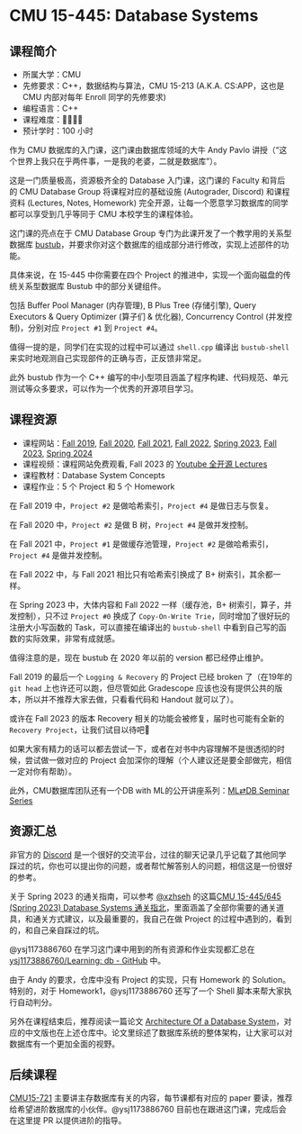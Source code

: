 # CMU 15-445: Database Systems

## 课程简介

- 所属大学：CMU
- 先修要求：C++，数据结构与算法，CMU 15-213 (A.K.A. CS:APP，这也是 CMU 内部对每年 Enroll 同学的先修要求)
- 编程语言：C++
- 课程难度：🌟🌟🌟🌟
- 预计学时：100 小时

作为 CMU 数据库的入门课，这门课由数据库领域的大牛 Andy Pavlo 讲授（“这个世界上我只在乎两件事，一是我的老婆，二就是数据库”）。

这是一门质量极高，资源极齐全的 Database 入门课，这门课的 Faculty 和背后的 CMU Database Group 将课程对应的基础设施 (Autograder, Discord) 和课程资料 (Lectures, Notes, Homework) 完全开源，让每一个愿意学习数据库的同学都可以享受到几乎等同于 CMU 本校学生的课程体验。

这门课的亮点在于 CMU Database Group 专门为此课开发了一个教学用的关系型数据库 [bustub](https://github.com/cmu-db/bustub)，并要求你对这个数据库的组成部分进行修改，实现上述部件的功能。

具体来说，在 15-445 中你需要在四个 Project 的推进中，实现一个面向磁盘的传统关系型数据库 Bustub 中的部分关键组件。

包括 Buffer Pool Manager (内存管理), B Plus Tree (存储引擎), Query Executors & Query Optimizer (算子们 & 优化器), Concurrency Control (并发控制)，分别对应 `Project #1` 到 `Project #4`。

值得一提的是，同学们在实现的过程中可以通过 `shell.cpp` 编译出 `bustub-shell` 来实时地观测自己实现部件的正确与否，正反馈非常足。

此外 bustub 作为一个 C++ 编写的中小型项目涵盖了程序构建、代码规范、单元测试等众多要求，可以作为一个优秀的开源项目学习。

## 课程资源

- 课程网站：[Fall 2019](https://15445.courses.cs.cmu.edu/fall2019/schedule.html), [Fall 2020](https://15445.courses.cs.cmu.edu/fall2020/schedule.html), [Fall 2021](https://15445.courses.cs.cmu.edu/fall2021/schedule.html), [Fall 2022](https://15445.courses.cs.cmu.edu/fall2022/schedule.html), [Spring 2023](https://15445.courses.cs.cmu.edu/spring2023/schedule.html), [Fall 2023](https://15445.courses.cs.cmu.edu/fall2023/), [Spring 2024](https://15445.courses.cs.cmu.edu/spring2024/)
- 课程视频：课程网站免费观看, Fall 2023 的 [Youtube 全开源 Lectures](https://www.youtube.com/playlist?list=PLSE8ODhjZXjbj8BMuIrRcacnQh20hmY9g)
- 课程教材：Database System Concepts
- 课程作业：5 个 Project 和 5 个 Homework

在 Fall 2019 中，`Project #2` 是做哈希索引，`Project #4` 是做日志与恢复。

在 Fall 2020 中，`Project #2` 是做 B 树，`Project #4` 是做并发控制。

在 Fall 2021 中，`Project #1` 是做缓存池管理，`Project #2` 是做哈希索引，`Project #4` 是做并发控制。

在 Fall 2022 中，与 Fall 2021 相比只有哈希索引换成了 B+ 树索引，其余都一样。

在 Spring 2023 中，大体内容和 Fall 2022 一样（缓存池，B+ 树索引，算子，并发控制），只不过 `Project #0` 换成了 `Copy-On-Write Trie`，同时增加了很好玩的注册大小写函数的 Task，可以直接在编译出的 `bustub-shell` 中看到自己写的函数的实际效果，非常有成就感。

值得注意的是，现在 bustub 在 2020 年以前的 version 都已经停止维护。

Fall 2019 的最后一个 `Logging & Recovery` 的 Project 已经 broken 了（在19年的 `git head` 上也许还可以跑，但尽管如此 Gradescope 应该也没有提供公共的版本，所以并不推荐大家去做，只看看代码和 Handout 就可以了）。

或许在 Fall 2023 的版本 Recovery 相关的功能会被修复，届时也可能有全新的 `Recovery Project`，让我们试目以待吧🤪

如果大家有精力的话可以都去尝试一下，或者在对书中内容理解不是很透彻的时候，尝试做一做对应的 Project 会加深你的理解（个人建议还是要全部做完，相信一定对你有帮助）。

此外，CMU数据库团队还有一个DB with ML的公开讲座系列：[ML⇄DB Seminar Series](https://db.cs.cmu.edu/seminar2023/)


## 资源汇总

非官方的 [Discord](https://discord.com/invite/YF7dMCg) 是一个很好的交流平台，过往的聊天记录几乎记载了其他同学踩过的坑，你也可以提出你的问题，或者帮忙解答别人的问题，相信这是一份很好的参考。

关于 Spring 2023 的通关指南，可以参考 [@xzhseh](https://github.com/xzhseh) 的这篇[CMU 15-445/645 (Spring 2023) Database Systems 通关指北](https://zhuanlan.zhihu.com/p/637960746)，里面涵盖了全部你需要的通关道具，和通关方式建议，以及最重要的，我自己在做 Project 的过程中遇到的，看到的，和自己亲自踩过的坑。

@ysj1173886760 在学习这门课中用到的所有资源和作业实现都汇总在 [ysj1173886760/Learning: db - GitHub](https://github.com/ysj1173886760/Learning/tree/master/db) 中。

由于 Andy 的要求，仓库中没有 Project 的实现，只有 Homework 的 Solution。特别的，对于 Homework1，@ysj1173886760 还写了一个 Shell 脚本来帮大家执行自动判分。

另外在课程结束后，推荐阅读一篇论文 [Architecture Of a Database System](https://github.com/ysj1173886760/paper_notes/tree/master/db)，对应的中文版也在上述仓库中。论文里综述了数据库系统的整体架构，让大家可以对数据库有一个更加全面的视野。

## 后续课程

[CMU15-721](https://15721.courses.cs.cmu.edu/spring2020/) 主要讲主存数据库有关的内容，每节课都有对应的 paper 要读，推荐给希望进阶数据库的小伙伴。@ysj1173886760 目前也在跟进这门课，完成后会在这里提 PR 以提供进阶的指导。